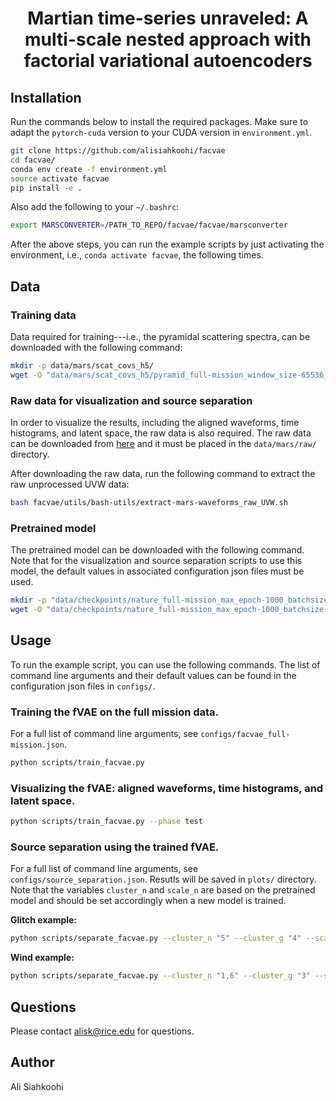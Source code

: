 <h1 align="center">Martian time-series unraveled: A multi-scale nested approach with factorial variational autoencoders</h1>

## Installation

Run the commands below to install the required packages. Make sure to adapt the `pytorch-cuda` version to your CUDA version in `environment.yml`.

```bash
git clone https://github.com/alisiahkoohi/facvae
cd facvae/
conda env create -f environment.yml
source activate facvae
pip install -e .
```

Also add the following to your `~/.bashrc`:

```bash
export MARSCONVERTER=/PATH_TO_REPO/facvae/facvae/marsconverter
```

After the above steps, you can run the example scripts by just
activating the environment, i.e., `conda activate facvae`, the
following times.

## Data

### Training data

Data required for training---i.e., the pyramidal scattering spectra, can be downloaded with the following command:


```bash
mkdir -p data/mars/scat_covs_h5/
wget -O "data/mars/scat_covs_h5/pyramid_full-mission_window_size-65536_q-1-1_j-8-8_use_day_data-1_avgpool_base-4_avgpool_exp-5-6-7-8_model_type-scat-cov_filter_key-true.h5" "https://www.dropbox.com/scl/fi/pwv4hwf0mu43b256dvt0q/pyramid_full-mission_window_size-65536_q-1-1_j-8-8_use_day_data-1_avgpool_base-4_avgpool_exp-5-6-7-8_model_type-scat-cov_filter_key-true.h5?rlkey=f3g0q2y5vrnpj6oaz68edf813&dl=0" --no-check-certificate
```

### Raw data for visualization and source separation

In order to visualize the results, including the aligned waveforms, time histograms, and latent space, the raw data is also required. The raw data can be downloaded from [here](https://www.dropbox.com/scl/fo/38tr0k9kghtben1mwv3qs/h?rlkey=tlccygf71nutreqakq9p54a0w&dl=0) and it must be placed in the `data/mars/raw/` directory.

After downloading the raw data, run the following command to extract the raw unprocessed UVW data:

```bash
bash facvae/utils/bash-utils/extract-mars-waveforms_raw_UVW.sh
```

### Pretrained model

The pretrained model can be downloaded with the following command. Note that for the visualization and source separation scripts to use this model, the default values in associated configuration json files must be used.

```bash
mkdir -p "data/checkpoints/nature_full-mission_max_epoch-1000_batchsize-16384_lr-0.001_lr_final-0.001_ncluster-9_latent_dim-32_w_rec-0.15_wd-0.0_hidden_dim-1024_nlayer-4_window_size-65536_scales-1024-4096-16384-65536_seed-29/"
wget -O "data/checkpoints/nature_full-mission_max_epoch-1000_batchsize-16384_lr-0.001_lr_final-0.001_ncluster-9_latent_dim-32_w_rec-0.15_wd-0.0_hidden_dim-1024_nlayer-4_window_size-65536_scales-1024-4096-16384-65536_seed-29/checkpoint_999.pth" "https://www.dropbox.com/scl/fi/7v7zjgzjn67t2ukp27ilr/checkpoint_999.pth?rlkey=nh6tap4xsc6p9e5b37660btpb&dl=0" --no-check-certificate
```


## Usage

To run the example script, you can use the following commands. The list of command line arguments and their default values can be found in the configuration json files in `configs/`.

### Training the fVAE on the full mission data.

For a full list of command line arguments, see `configs/facvae_full-mission.json`.

```bash
python scripts/train_facvae.py
```

### Visualizing the fVAE: aligned waveforms, time histograms, and latent space.

```bash
python scripts/train_facvae.py --phase test

```

### Source separation using the trained fVAE.

For a full list of command line arguments, see `configs/source_separation.json`. Resutls will be saved in `plots/` directory. Note that the variables `cluster_n` and `scale_n` are based on the pretrained model and should be set accordingly when a new model is trained.

**Glitch example:**

```bash
python scripts/separate_facvae.py --cluster_n "5" --cluster_g "4" --scale_n "1024" --scale_g "65536"
```

**Wind example:**

```bash
python scripts/separate_facvae.py --cluster_n "1,6" --cluster_g "3" --scale_n "1024,1024" --scale_g "65536"
```

## Questions

Please contact alisk@rice.edu for questions.

## Author

Ali Siahkoohi



